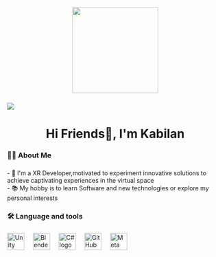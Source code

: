  <div align="center">
  <img height="200" src="https://wallpapers.com/images/hd/anime-landscape-sky-dual-screen-eqsfe2re1wnzyjlp.jpg"  />
</div>

###
  
<div align="center">
</div>

###

<div align="left">
  <img src="https://visitor-badge.laobi.icu/badge?page_id=Kabilan-AR.Kabilan-AR&"  />
</div>

###

<h1 align="center">Hi Friends👋, I'm Kabilan</h1>

###

<h3 align="left">👩‍💻 About Me</h3>

###

<p align="left">- 🔭 I'm a XR Developer,motivated to experiment innovative solutions to achieve captivating experiences in the virtual space<br>- 📚 My hobby is to learn Software and new technologies or explore my personal interests<br></p>

###

<h3 align="left">🛠 Language and tools</h3>

###
  
<div align="left">
  <img src="https://cdn.jsdelivr.net/gh/devicons/devicon/icons/unity/unity-original.svg" height="40" alt="Unity logo" />
  <img width="12" />
  <img src="https://cdn.jsdelivr.net/gh/devicons/devicon/icons/blender/blender-original.svg" height="40" alt="Blender logo" />
  <img width="12" />
  <img src="https://cdn.jsdelivr.net/gh/devicons/devicon/icons/csharp/csharp-original.svg" height="40" alt="C# logo" />
  <img width="12" />
  <img src="https://cdn.jsdelivr.net/gh/devicons/devicon/icons/github/github-original.svg" height="40" style="background-color:white;" alt="GitHub logo" />
  <img width="12" />
 <img src="https://img.icons8.com/?size=100&id=PvvcWRWxRKSR&format=png&color=000000" height="40" alt="Meta SDK logo" />
  <img width="12" />
</div>


###
<!--
<h3 align="left">🔥   My Stats :</h3>

###

<div align="center">
  <img src="https://streak-stats.demolab.com?user=Kabilan-AR&locale=en&mode=daily&theme=dark&hide_border=false&border_radius=5&order=3" height="220" alt="streak graph"  />
</div>

###
-->

